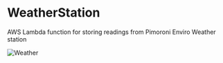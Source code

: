 # WeatherStation
AWS Lambda function for storing readings from Pimoroni Enviro Weather station

![Weather](https://i7fwmju8w6.execute-api.eu-west-1.amazonaws.com/dev/image.png?)
